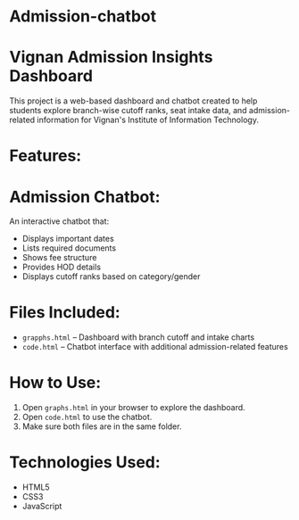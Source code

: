 # Admission-chatbot
# Vignan Admission Insights Dashboard

This project is a web-based dashboard and chatbot created to help students explore branch-wise cutoff ranks, seat intake data, and admission-related information for Vignan's Institute of Information Technology.

# Features:
  # Admission Chatbot:
  An interactive chatbot that:
  - Displays important dates
  - Lists required documents
  - Shows fee structure
  - Provides HOD details
  - Displays cutoff ranks based on category/gender

# Files Included:

- `grapphs.html` – Dashboard with branch cutoff and intake charts
- `code.html` – Chatbot interface with additional admission-related features

# How to Use:
1. Open `graphs.html` in your browser to explore the dashboard.
2. Open `code.html` to use the chatbot.
3. Make sure both files are in the same folder.

# Technologies Used:

- HTML5
- CSS3
- JavaScript
  
